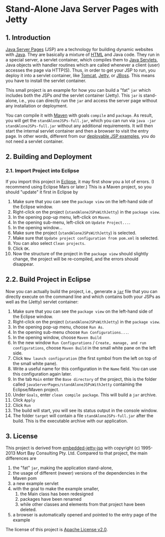 # Stand-Alone Java Server Pages with Jetty

## 1. Introduction

[Java Server Pages](http://en.wikipedia.org/wiki/JavaServer_Pages) (JSP) are a technology for building dynamic websites with [Java](http://en.wikipedia.org/wiki/Java_(software_platform)). They are basically a mixture of [HTML](http://www.w3.org/html/) and Java code. They run in a special server, a servlet container, which compiles them to [Java Servlets](http://en.wikipedia.org/wiki/Java_Servlet), Java objects with handler routines which are called whenever a client (user) accesses the page via HTTP(S). Thus, in order to get your JSP to run, you deploy it into a servlet container, like [Tomcat](http://tomcat.apache.org/), [Jetty](http://www.eclipse.org/jetty/), or [JBoss](http://www.jboss.org/). This means you have to install the servlet container.

This small project is an example for how you can build a "fat" `jar` which includes both the JSPs *and* the servlet container (Jetty). This `jar` is stand-alone, i.e., you can directly run the `jar` and access the server page without any installation or deployment.

You can compile it with [Maven](http://maven.apache.org/) with goals `compile` and `package`. As result, you will get the `standAloneJSPs-full.jar`, which you can run via `java -jar standAloneJSPs-full.jar` without any additional requirements. It will then start the internal servlet container and then a browser to visit the entry page. In other words, different from our [deployable JSP examples](http://github.com/thomasWeise/distributedComputingExamples/tree/master/javaServerPages/examples), you do not need a servlet container.

## 2. Building and Deployment

### 2.1. Import Project into Eclipse

If you import this project in [Eclipse](http://www.eclipse.org), it may first show you a lot of errors. (I recommend using Eclipse Mars or later.) This is a Maven project, so you should "update" it first in Eclipse by

1. Make sure that you can see the `package view` on the left-hand side of the Eclipse window.
2. Right-click on the project (`standAloneJSPsWithJetty`) in the `package view`.
3. In the opening pop-up menu, left-click on `Maven`.
4. In the opening sub-menu, left-click on `Update Project...`.
5. In the opening window...
  1. Make sure the project (`standAloneJSPsWithJetty`) is selected.
  2. Make sure that `Update project configuration from pom.xml` is selected.
  3. You can also select `Clean projects`.
  4. Click `OK`.
6. Now the structure of the project in the `package view` should slightly change, the project will be re-compiled, and the errors should disappear.


## 2.2. Build Project in Eclipse

Now you can actually build the project, i.e., generate a [`jar`](https://en.wikipedia.org/wiki/JAR_%28file_format%29) file that you can directly execute on the command line and which contains both your JSPs as well as the (Jetty) servlet container:

1. Make sure that you can see the `package view` on the left-hand side of the Eclipse window.
2. Right-click on the project (`standAloneJSPsWithJetty`) in the `package view`.
3. In the opening pop-up menu, choose `Run As`.
4. In the opening sub-menu choose `Run Configurations...`.
5. In the opening window, choose `Maven Build`
6. In the new window `Run Configurations` / `Create, manage, and run configurations`, choose `Maven Build` in the small white pane on the left side.
7. Click `New launch configuration` (the first symbol from the left on top of the small white pane).
8. Write a useful name for this configuration in the `Name` field. You can use this configuration again later.
9. In the tab `Main` enter the `Base directory` of the project, this is the folder called `javaServerPages/standAloneJSPsWithJetty` containing the Eclipse/Maven project.
10. Under `Goals`, enter `clean compile package`. This will build a `jar` archive.
11. Click `Apply`
12. Click `Run`
13. The build will start, you will see its status output in the console window.
14. The folder `target` will contain a file `standAloneJSPs-full.jar` after the build. This is the executable archive with our application.

## 3. License

This project is derived from [embedded-jetty-jsp](https://github.com/jetty-project/embedded-jetty-jsp) with copyright (c) 1995-2013 Mort Bay Consulting Pty. Ltd. Compared to that project, the main differences are

1. the "fat" `jar`, making the application stand-alone,
2. the usage of different (newer) versions of the dependencies in the Maven pom
3. a new example servlet
4. with the goal to make the example smaller,
    1. the Main class has been redesigned
    2. packages have been renamed
    3. while other classes and elements from that project have been deleted.
5. a browser is automatically opened and pointed to the entry page of the example

The license of this project is [Apache License v2.0](http://www.opensource.org/licenses/apache2.0.php).